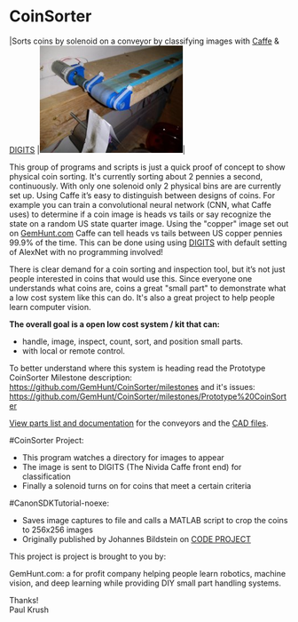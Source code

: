 # CoinSorter


|Sorts coins by solenoid on a conveyor by classifying images with [Caffe](https://github.com/NVIDIA/caffe) &amp; [DIGITS](https://github.com/NVIDIA/DIGITS) |![Image of Conveyor 5](/hardware/conveyors/5small.jpg)|

This group of programs and scripts is just a quick proof of concept to show physical coin sorting. It's currently sorting about 2 pennies a second, continuously. With only one solenoid only 2 physical bins are are currently set up. Using Caffe it’s easy to distinguish between designs of coins. For example you can train a convolutional neural network (CNN, what Caffe uses) to determine if a coin image is heads vs tails or say recognize the state on a random US state quarter image. Using the "copper" image set out on [GemHunt.com](http://www.gemHunt.com) Caffe can tell heads vs tails between US copper pennies 99.9% of the time. This can be done using using [DIGITS](https://github.com/NVIDIA/DIGITS) with default setting of AlexNet with no programming involved! 

There is clear demand for a coin sorting and inspection tool, but it’s not just people interested in coins that would use this.  Since everyone one understands what coins are, coins a great "small part" to demonstrate what a low cost system like this can do. It's also a great project to help people learn computer vision. 

**The overall goal is a open low cost system / kit that can:**
* handle, image, inspect, count, sort, and position small parts.
* with local or remote control.

To better understand where this system is heading read the Prototype CoinSorter Milestone description:
https://github.com/GemHunt/CoinSorter/milestones
and it's issues:
https://github.com/GemHunt/CoinSorter/milestones/Prototype%20CoinSorter

[View parts list and documentation](/hardware/conveyors/conveyors.md) for the conveyors and the [CAD files](/hardware/conveyors/). 

#CoinSorter Project:
* This program watches a directory for images to appear
* The image is sent to DIGITS (The Nivida Caffe front end) for classification
* Finally a solenoid turns on for coins that meet a certain criteria

#CanonSDKTutorial-noexe:
* Saves image captures to file and calls a MATLAB script to crop the coins to 256x256 images
* Originally published by Johannes Bildstein on [CODE PROJECT](http://www.codeproject.com/Articles/688276/Canon-EDSDK-Tutorial-in-Csharp)

This project is project is brought to you by:

GemHunt.com: a for profit company helping people learn robotics, machine vision, and deep learning while providing DIY small part handling systems. 

Thanks!  
Paul Krush




